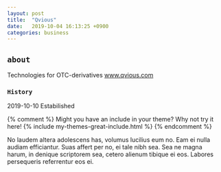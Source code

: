 ```yaml
---
layout: post
title:  "Qvious"
date:   2019-10-04 16:13:25 +0900
categories: business
---
```


## `about`
Technologies for OTC-derivatives
www.qvious.com

### `History`
2019-10-10 Estabilished



{% comment %}
Might you have an include in your theme? Why not try it here!
{% include my-themes-great-include.html %}
{% endcomment %}

No laudem altera adolescens has, volumus lucilius eum no. Eam ei nulla audiam efficiantur. Suas affert per no, ei tale nibh sea. Sea ne magna harum, in denique scriptorem sea, cetero alienum tibique ei eos. Labores persequeris referrentur eos ei.
